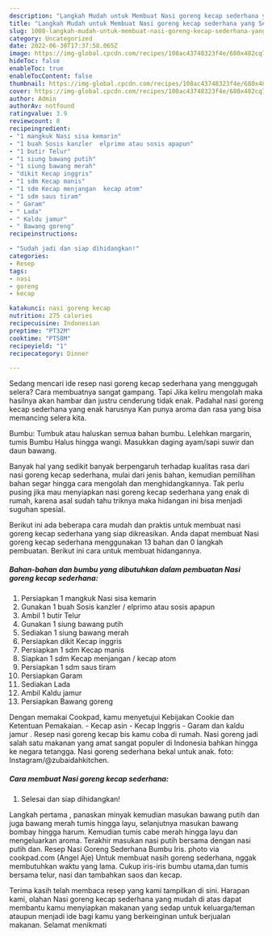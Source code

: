 ```yaml
---
description: "Langkah Mudah untuk Membuat Nasi goreng kecap sederhana yang Sempurna, Buat Buka Puasa Lezat"
title: "Langkah Mudah untuk Membuat Nasi goreng kecap sederhana yang Sempurna, Buat Buka Puasa Lezat"
slug: 1008-langkah-mudah-untuk-membuat-nasi-goreng-kecap-sederhana-yang-sempurna-buat-buka-puasa-lezat
category: Uncategorized
date: 2022-06-30T17:37:58.065Z
image: https://img-global.cpcdn.com/recipes/108ac43748323f4e/680x482cq70/nasi-goreng-kecap-sederhana-foto-resep-utama.jpg
hideToc: false
enableToc: true
enableTocContent: false
thumbnail: https://img-global.cpcdn.com/recipes/108ac43748323f4e/680x482cq70/nasi-goreng-kecap-sederhana-foto-resep-utama.jpg
cover: https://img-global.cpcdn.com/recipes/108ac43748323f4e/680x482cq70/nasi-goreng-kecap-sederhana-foto-resep-utama.jpg
author: Admin
authorAv: notfound
ratingvalue: 3.9
reviewcount: 8
recipeingredient:
- "1 mangkuk Nasi sisa kemarin"
- "1 buah Sosis kanzler  elprimo atau sosis apapun"
- "1 butir Telur"
- "1 siung bawang putih"
- "1 siung bawang merah"
- "dikit Kecap inggris"
- "1 sdm Kecap manis"
- "1 sdm Kecap menjangan  kecap atom"
- "1 sdm saus tiram"
- " Garam"
- " Lada"
- " Kaldu jamur"
- " Bawang goreng"
recipeinstructions:

- "Sudah jadi dan siap dihidangkan!"
categories:
- Resep
tags:
- nasi
- goreng
- kecap

katakunci: nasi goreng kecap 
nutrition: 275 calories
recipecuisine: Indonesian
preptime: "PT32M"
cooktime: "PT58M"
recipeyield: "1"
recipecategory: Dinner

---
```



Sedang mencari ide resep nasi goreng kecap sederhana yang menggugah selera? Cara membuatnya sangat gampang. Tapi Jika keliru mengolah maka hasilnya akan hambar dan justru cenderung tidak enak. Padahal nasi goreng kecap sederhana yang enak harusnya Kan punya aroma dan rasa yang bisa memancing selera kita.


Bumbu: Tumbuk atau haluskan semua bahan bumbu. Lelehkan margarin, tumis Bumbu Halus hingga wangi. Masukkan daging ayam/sapi suwir dan daun bawang.

Banyak hal yang sedikit banyak berpengaruh terhadap kualitas rasa dari nasi goreng kecap sederhana, mulai dari jenis bahan, kemudian pemilihan bahan segar hingga cara mengolah dan menghidangkannya. Tak perlu pusing jika mau menyiapkan nasi goreng kecap sederhana yang enak di rumah, karena asal sudah tahu triknya maka hidangan ini bisa menjadi suguhan spesial.


Berikut ini ada beberapa cara mudah dan praktis untuk membuat nasi goreng kecap sederhana yang siap dikreasikan. Anda dapat membuat Nasi goreng kecap sederhana menggunakan 13 bahan dan 0 langkah pembuatan. Berikut ini cara untuk membuat hidangannya.

<!--inarticleads1-->

##### Bahan-bahan dan bumbu yang dibutuhkan dalam pembuatan Nasi goreng kecap sederhana:

1. Persiapkan 1 mangkuk Nasi sisa kemarin
1. Gunakan 1 buah Sosis kanzler / elprimo atau sosis apapun
1. Ambil 1 butir Telur
1. Gunakan 1 siung bawang putih
1. Sediakan 1 siung bawang merah
1. Persiapkan dikit Kecap inggris
1. Persiapkan 1 sdm Kecap manis
1. Siapkan 1 sdm Kecap menjangan / kecap atom
1. Persiapkan 1 sdm saus tiram
1. Persiapkan  Garam
1. Sediakan  Lada
1. Ambil  Kaldu jamur
1. Persiapkan  Bawang goreng


Dengan memakai Cookpad, kamu menyetujui Kebijakan Cookie dan Ketentuan Pemakaian. - Kecap asin - Kecap Inggris - Garam dan kaldu jamur . Resep nasi goreng kecap bis kamu coba di rumah. Nasi goreng jadi salah satu makanan yang amat sangat populer di Indonesia bahkan hingga ke negara tetangga. Nasi goreng sederhana bekal untuk anak. foto: Instagram/@zubaidahkitchen. 

<!--inarticleads2-->

##### Cara membuat Nasi goreng kecap sederhana:


1. Selesai dan siap dihidangkan!

Langkah pertama , panaskan minyak kemudian masukan bawang putih dan juga bawang merah tumis hingga layu, selanjutnya masukan bawang bombay hingga harum. Kemudian tumis cabe merah hingga layu dan mengeluarkan aroma. Terakhir masukan nasi putih bersama dengan nasi putih dan. Resep Nasi Goreng Sederhana Bumbu Iris. photo via cookpad.com (Angel Aje) Untuk membuat nasih goreng sederhana, nggak membutuhkan waktu yang lama. Cukup iris-iris bumbu utama,dan tumis bersama telur, nasi dan tambahkan saos dan kecap. 

Terima kasih telah membaca resep yang kami tampilkan di sini. Harapan kami, olahan Nasi goreng kecap sederhana yang mudah di atas dapat membantu kamu menyiapkan makanan yang sedap untuk keluarga/teman ataupun menjadi ide bagi kamu yang berkeinginan untuk berjualan makanan. Selamat menikmati

